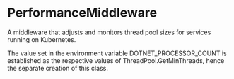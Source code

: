 # PerformanceMiddleware
A middleware that adjusts and monitors thread pool sizes for services running on Kubernetes.

The value set in the environment variable DOTNET_PROCESSOR_COUNT is established as the respective values of ThreadPool.GetMinThreads, hence the separate creation of this class.